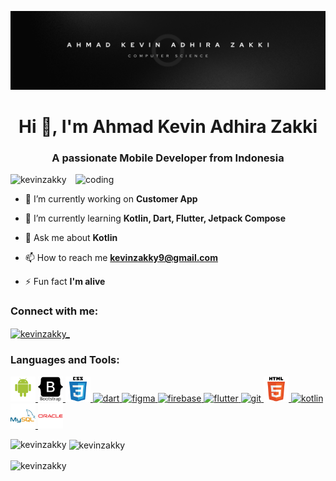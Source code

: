 ![logo](https://github.com/KevinZakky/KevinZakky/blob/22490d35d84fbf4d016ff190a9375f9744455472/profile.png)
<h1 align="center">Hi 👋, I'm Ahmad Kevin Adhira Zakki</h1>
<h3 align="center">A passionate Mobile Developer from Indonesia</h3>

<img align="right" alt="coding" width="400" src="https://c.tenor.com/yp_aFUgHMx8AAAAM/nakanoart-nakanodrawing.gif">

<p align="left"> <img src="https://komarev.com/ghpvc/?username=kevinzakky&label=Profile%20views&color=0e75b6&style=flat" alt="kevinzakky" /> </p>

- 🔭 I’m currently working on **Customer App**

- 🌱 I’m currently learning **Kotlin, Dart, Flutter, Jetpack Compose**

- 💬 Ask me about **Kotlin**

- 📫 How to reach me **kevinzakky9@gmail.com**

- ⚡ Fun fact **I'm alive**

<h3 align="left">Connect with me:</h3>
<p align="left">
<a href="https://instagram.com/kevinzakky_" target="blank"><img align="center" src="https://raw.githubusercontent.com/rahuldkjain/github-profile-readme-generator/master/src/images/icons/Social/instagram.svg" alt="kevinzakky_" height="30" width="40" /></a>
</p>

<h3 align="left">Languages and Tools:</h3>
<p align="left"> <a href="https://developer.android.com" target="_blank" rel="noreferrer"> <img src="https://raw.githubusercontent.com/devicons/devicon/master/icons/android/android-original-wordmark.svg" alt="android" width="40" height="40"/> </a> <a href="https://getbootstrap.com" target="_blank" rel="noreferrer"> <img src="https://raw.githubusercontent.com/devicons/devicon/master/icons/bootstrap/bootstrap-plain-wordmark.svg" alt="bootstrap" width="40" height="40"/> </a> <a href="https://www.w3schools.com/css/" target="_blank" rel="noreferrer"> <img src="https://raw.githubusercontent.com/devicons/devicon/master/icons/css3/css3-original-wordmark.svg" alt="css3" width="40" height="40"/> </a> <a href="https://dart.dev" target="_blank" rel="noreferrer"> <img src="https://www.vectorlogo.zone/logos/dartlang/dartlang-icon.svg" alt="dart" width="40" height="40"/> </a> <a href="https://www.figma.com/" target="_blank" rel="noreferrer"> <img src="https://www.vectorlogo.zone/logos/figma/figma-icon.svg" alt="figma" width="40" height="40"/> </a> <a href="https://firebase.google.com/" target="_blank" rel="noreferrer"> <img src="https://www.vectorlogo.zone/logos/firebase/firebase-icon.svg" alt="firebase" width="40" height="40"/> </a> <a href="https://flutter.dev" target="_blank" rel="noreferrer"> <img src="https://www.vectorlogo.zone/logos/flutterio/flutterio-icon.svg" alt="flutter" width="40" height="40"/> </a> <a href="https://git-scm.com/" target="_blank" rel="noreferrer"> <img src="https://www.vectorlogo.zone/logos/git-scm/git-scm-icon.svg" alt="git" width="40" height="40"/> </a> <a href="https://www.w3.org/html/" target="_blank" rel="noreferrer"> <img src="https://raw.githubusercontent.com/devicons/devicon/master/icons/html5/html5-original-wordmark.svg" alt="html5" width="40" height="40"/> </a> <a href="https://kotlinlang.org" target="_blank" rel="noreferrer"> <img src="https://www.vectorlogo.zone/logos/kotlinlang/kotlinlang-icon.svg" alt="kotlin" width="40" height="40"/> </a> <a href="https://www.mysql.com/" target="_blank" rel="noreferrer"> <img src="https://raw.githubusercontent.com/devicons/devicon/master/icons/mysql/mysql-original-wordmark.svg" alt="mysql" width="40" height="40"/> </a> <a href="https://www.oracle.com/" target="_blank" rel="noreferrer"> <img src="https://raw.githubusercontent.com/devicons/devicon/master/icons/oracle/oracle-original.svg" alt="oracle" width="40" height="40"/> </a> </p>

<p><img align="left" src="https://github-readme-stats.vercel.app/api/top-langs?username=kevinzakky&show_icons=true&locale=en&layout=compact" alt="kevinzakky" /></p>

<p>&nbsp;<img align="center" src="https://github-readme-stats.vercel.app/api?username=kevinzakky&show_icons=true&locale=en" alt="kevinzakky" /></p>

<p><img align="center" src="https://github-readme-streak-stats.herokuapp.com/?user=kevinzakky&" alt="kevinzakky" /></p>
